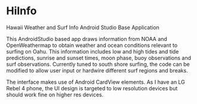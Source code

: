 # HiInfo
Hawaii Weather and Surf Info Android Studio Base Application

This AndroidStudio based app draws information from NOAA and OpenWeathermap to obtain weather and ocean conditions relevant to surfing on Oahu. This information 
includes low and high tides and tide predictions, sunrise and sunset times, moon phase, buoy observations and surf observations. Currently tuned to south shore surfing, 
the code can be modified to allow user input or hardwire different surf regions and breaks.

The interface makes use of Android CardView elements. As I have an LG Rebel 4 phone, the UI design is targeted to low resolution devices but should work fine on higher res devices.
